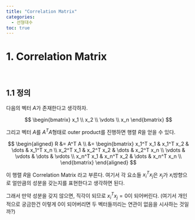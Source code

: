 ```yaml
---
title: "Correlation Matrix"
categories:
  - 선형대수
toc: true
---
```

  
# 1. Correlation Matrix

<br/>

## 1.1 정의

다음의 벡터 $A$가 존재한다고 생각하자. 

$$
\begin{bmatrix}
x_1 \\ x_2 \\ \vdots \\ x_n
\end{bmatrix}
$$

그리고 벡터 $A$를 $A^T A$형태로 outer product를 진행하면 행렬 $R$을 얻을 수 있다.

$$
\begin{aligned}
R &= A^T A \\
&= \begin{bmatrix} x_1^T x_1 & x_1^T x_2 & \dots & x_1^T x_n \\
x_2^T x_1 & x_2^T x_2 & \dots & x_2^T x_n \\
\vdots & \vdots & \dots & \vdots \\
x_n^T x_1 & x_n^T x_2 & \dots & x_n^T x_n \\
\end{bmatrix} 
\end{aligned}
$$

이 행렬 $R$을 Correlation Matrix 라고 부른다. 여기서 각 요소들 $x_i^T x_j$은 $x_j$가 $x_i$방향으로 얼만큼의 성분을 갖는지를 표현한다고 생각하면 된다.

그래서 만약 성분을 갖지 않으면, 직각이 되므로 $x_i^T x_j = 0$이 되어버린다. (여기서 개인적으로 궁금한건 이렇게 0이 되어버리면 두 벡터들끼리는 연관이 없음을 시사하는 것일까?)

